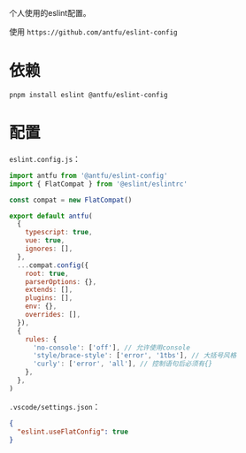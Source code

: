 个人使用的eslint配置。


使用 `https://github.com/antfu/eslint-config`

# 依赖

`pnpm install eslint @antfu/eslint-config`

# 配置

`eslint.config.js`：

```javascript
import antfu from '@antfu/eslint-config'
import { FlatCompat } from '@eslint/eslintrc'

const compat = new FlatCompat()

export default antfu(
  {
    typescript: true,
    vue: true,
    ignores: [],
  },
  ...compat.config({
    root: true,
    parserOptions: {},
    extends: [],
    plugins: [],
    env: {},
    overrides: [],
  }),
  {
    rules: {
      'no-console': ['off'], // 允许使用console
      'style/brace-style': ['error', '1tbs'], // 大括号风格
      'curly': ['error', 'all'], // 控制语句后必须有{}
    },
  },
)
```


`.vscode/settings.json`：

```json
{
  "eslint.useFlatConfig": true
}
```
